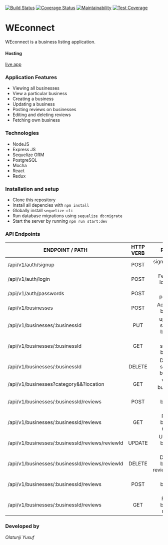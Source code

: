 [![Build Status](https://travis-ci.org/OlatunjiYso/WEconnect.svg?branch=api-dummy-data)](https://travis-ci.org/OlatunjiYso/WEconnect)
[![Coverage Status](https://coveralls.io/repos/github/OlatunjiYso/WEconnect/badge.svg?branch=heroku-production)](https://coveralls.io/github/OlatunjiYso/WEconnect?branch=heroku-production)
[![Maintainability](https://api.codeclimate.com/v1/badges/fcda4d1c366919745e67/maintainability)](https://codeclimate.com/github/OlatunjiYso/WEconnect/maintainability)
[![Test Coverage](https://api.codeclimate.com/v1/badges/fcda4d1c366919745e67/test_coverage)](https://codeclimate.com/github/OlatunjiYso/WEconnect/test_coverage)

# WEconnect
WEconnect is a business listing application.

#### Hosting
[live app](https://weconnect-main.herokuapp.com/)


### Application Features

- Viewing all businesses
- View a particular business
- Creating a business
- Updating a business
- Posting reviews on businesses
- Editing and deleting reviews
- Fetching own business



### Technologies
- NodeJS
- Express JS
- Sequelize ORM
- PostgreSQL
- Mocha
- React
- Redux




### Installation and setup
- Clone this repository
- Install all depencies with `npm install`
- Globally install `sequelize-cli`
- Run database migrations using `sequelize db:migrate`
- Start the server by running `npm run start:dev`




### API Endpoints

|        ENDPOINT / PATH                              |    HTTP VERB      |             Purpose                |
|-----------------------------------------------------|:-----------------:|:----------------------------------:|
|  /api/v1/auth/signup                                |    POST           | signs up a new user .              |       
|  /api/v1/auth/login                                 |    POST           | Fetches all locations.             | 
|  /api/v1/auth/passwords                             |    POST           | Resets password                    | 
|  /api/v1/businesses                                 |    POST           | Adds a new business                |
|  /api/v1/businesses/:businessId                     |    PUT            | updates a specified business       |
|  /api/v1/businesses/:businessId                     |    GET            | view a specified business          |       
|  /api/v1/businesses/:businessId                     |    DELETE         | Deletes a specified business.      | 
|  /api/v1/businesses?category&&?location             |    GET            | View all businesses                | 
|  /api/v1/businesses/:businessId/reviews             |    POST           | Adds a business review             |
|  /api/v1/businesses/:businessId/reviews             |    GET            | Fetches business reviews           |
|  /api/v1/businesses/:businessId/reviews/reviewId    |    UPDATE         | Updates a business review.         | 
|  /api/v1/businesses/:businessId/reviews/reviewId    |    DELETE         | Deletes a business reviewsinesses  | 
|  /api/v1/businesses/:businessId/reviews             |    POST           | Adds a business review             |
|  /api/v1/businesses/:businessId/reviews             |    GET            | Fetches business reviews           |





### Developed by
 *Olatunji Yusuf*

